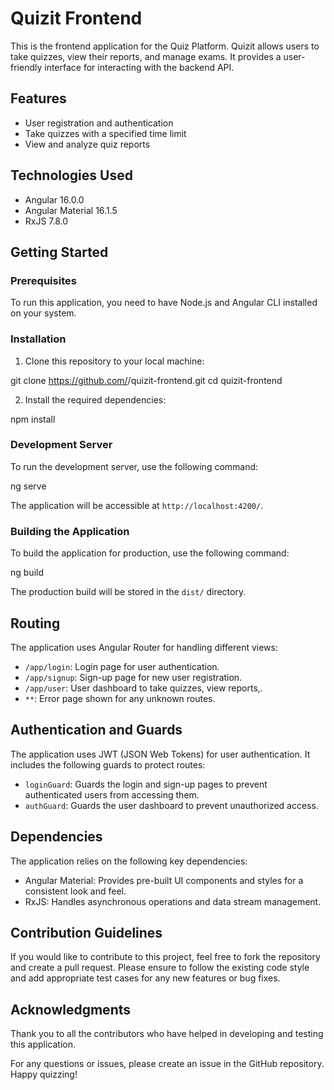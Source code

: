 # Quizit Frontend

This is the frontend application for the Quiz Platform. Quizit allows users to take quizzes, view their reports, and manage exams. It provides a user-friendly interface for interacting with the backend API.

## Features

- User registration and authentication
- Take quizzes with a specified time limit
- View and analyze quiz reports

## Technologies Used

- Angular 16.0.0
- Angular Material 16.1.5
- RxJS 7.8.0

## Getting Started

### Prerequisites

To run this application, you need to have Node.js and Angular CLI installed on your system.

### Installation

1. Clone this repository to your local machine:

git clone https://github.com/<vishnu-prasath-005>/quizit-frontend.git
cd quizit-frontend

2. Install the required dependencies:

npm install

### Development Server

To run the development server, use the following command:

ng serve

The application will be accessible at `http://localhost:4200/`.

### Building the Application

To build the application for production, use the following command:

ng build

The production build will be stored in the `dist/` directory.

## Routing

The application uses Angular Router for handling different views:

- `/app/login`: Login page for user authentication.
- `/app/signup`: Sign-up page for new user registration.
- `/app/user`: User dashboard to take quizzes, view reports,.
- `**`: Error page shown for any unknown routes.

## Authentication and Guards

The application uses JWT (JSON Web Tokens) for user authentication. It includes the following guards to protect routes:

- `loginGuard`: Guards the login and sign-up pages to prevent authenticated users from accessing them.
- `authGuard`: Guards the user dashboard to prevent unauthorized access.

## Dependencies

The application relies on the following key dependencies:

- Angular Material: Provides pre-built UI components and styles for a consistent look and feel.
- RxJS: Handles asynchronous operations and data stream management.

## Contribution Guidelines

If you would like to contribute to this project, feel free to fork the repository and create a pull request. Please ensure to follow the existing code style and add appropriate test cases for any new features or bug fixes.

## Acknowledgments

Thank you to all the contributors who have helped in developing and testing this application.

For any questions or issues, please create an issue in the GitHub repository. Happy quizzing!